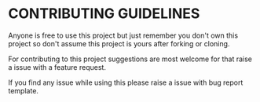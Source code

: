 # CONTRIBUTING GUIDELINES

Anyone is free to use this project but just remember you don't own this project so don't assume this project is yours after forking or cloning.

For contributing to this project suggestions are most welcome for that raise a issue with a feature request.

If you find any issue while using this please raise a issue with bug report template.

